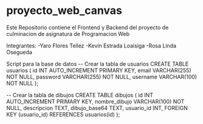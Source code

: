 # proyecto_web_canvas
Este Repositorio contiene el Frontend y Backend del proyecto de culminacion de asignatura de Programacion Web

Integrantes:
-Yaro Flores Tellez
-Kevin Estrada Loaisiga
-Rosa Linda Osegueda


Script para la base de datos
-- Crear la tabla de usuarios
CREATE TABLE usuarios (
    id INT AUTO_INCREMENT PRIMARY KEY,
    email VARCHAR(255) NOT NULL,
    password VARCHAR(255) NOT NULL,
    username VARCHAR(100) NOT NULL
);

-- Crear la tabla de dibujos
CREATE TABLE dibujos (
    id INT AUTO_INCREMENT PRIMARY KEY,
    nombre_dibujo VARCHAR(100) NOT NULL,
    descripcion TEXT,
    dibujo_base64 TEXT,
    usuario_id INT,
    FOREIGN KEY (usuario_id) REFERENCES usuarios(id)
);


